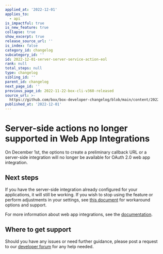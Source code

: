 ```yaml
---
applied_at: '2022-12-01'
applies_to:
  - api
is_impactful: true
is_new_feature: true
collapse: true
show_excerpt: true
release_source_url: ''
is_index: false
category_id: changelog
subcategory_id: ''
id: 2022-12-01-server-server-service-action-eol
rank: null
total_steps: null
type: changelog
sibling_id: ''
parent_id: changelog
next_page_id: ''
previous_page_id: 2022-11-22-box-cli-v360-released
source_url: >-
  https://github.com/box/box-developer-changelog/blob/main/content/2022/12-01-server-server-service-action-eol.md
published_at: '2022-12-01'
---
```

# Server-side actions no longer supported in Web App Integrations

On December 1st, the options to create a preliminary callback URL or a server-side integration will no longer be available for OAuth 2.0 web app integration.
<!-- more -->

## Next steps

If you have the server-side integration already configured for your applications, it will still be working.
If you wish to stop using the feature or perform adjustments in your settings, see [this document][2] for workaround options and support.

For more information about web app integrations, see the [documentation][3].

## Where to get support

Should you have any issues or need further guidance, please post a request to
our [developer forum][1] for any help needed.

[1]: https://support.box.com/hc/en-us/community/topics/360001932973-Platform-and-Developer-Forum
[2]: https://cloud.app.box.com/file/958463673555?s=uwk4jvanbofom2ckvk9q0wcnkc2vxqdy
[3]: g://applications/web-app-integrations/